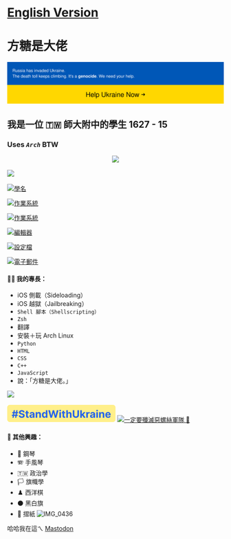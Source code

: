 # [English Version](https://github.com/olivertzeng/olivertzeng/blob/main/README.md)
# 方糖是大佬

[![支援烏克蘭 🇺🇦](https://raw.githubusercontent.com/vshymanskyy/StandWithUkraine/main/banner2-direct.svg)](https://stand-with-ukraine.pp.ua)
## 我是一位 🇹🇼 師大附中的學生 1627 - 15
### **Uses *`Arch`* BTW**

<p align="center">
  <a href="https://skillicons.dev">
    <img src="https://skillicons.dev/icons?i=git,py,bash,linux,md,vim,cpp,html,js,css,discord,instagram,twitter,github,stackoverflow,wordpress" />
  </a>
</p>

![](https://komarev.com/ghpvc/?username=olivertzeng&color=blueviolet&style=plastic&lable=訪問次數)

[![學名](https://img.shields.io/badge/Species-Homo_sapiens-success?style=flat-square&logo=mailchimp&logoColor=white&label=學名)](https://en.wikipedia.org/wiki/Homo_sapiens)

[![作業系統](https://img.shields.io/badge/OS-ArchLinux-informational?style=flat-square&logo=archlinux&label=作業系統&logoColor=white)](https://en.wikipedia.org/wiki/Linux)

[![作業系統](https://img.shields.io/badge/OS-macOS-informational?style=flat-square&logo=apple&label=作業系統（備用電腦）&logoColor=white)](https://en.wikipedia.org/wiki/MacOS)

[![編輯器](https://img.shields.io/badge/Editor-Vim-blue?style=flat-square&logo=vim&logoColor=white&label=編輯器)](https://vim.org/)

[![設定檔](https://img.shields.io/badge/Setup-Dotfiles-blue?style=flat-square&logo=when-i-work&logoColor=white&label=設定檔)](https://github.com/olivertzeng/dotfiles)

[![電子郵件](https://img.shields.io/badge/Email%20service-Proton%20Mail-informational?style=flat-square&color=8B89CC&logo=protonmail&logoColor=white&label=Proton+郵件)](https://proton.me/mail)

#### 🤹‍♂️ 我的專長：
* iOS 側載（Sideloading）
* iOS 越獄（Jailbreaking）
* `Shell 腳本（Shellscripting）`
* `Zsh`
* 翻譯
* 安裝＋玩 Arch Linux
* `Python`
* `HTML`
* `CSS`
* `C++`
* `JavaScript`
* 說：「方糖是大佬。」

<a href="https://github.com/olivertzeng">
  <img height="137px" src="https://github-readme-stats.vercel.app/api?username=olivertzeng&show_icons=true&include_all_commits=true&count_private=false&text_color=000&icon_color=000&bg_color=0,ea6161,ffc64d,fffc4d,52fa5a" />

[![支援烏克蘭 🇺🇦](https://raw.githubusercontent.com/vshymanskyy/StandWithUkraine/main/badges/StandWithUkraine.svg)](https://stand-with-ukraine.pp.ua)
[![一定要殲滅惡螺絲軍隊 🔩](https://raw.githubusercontent.com/vshymanskyy/StandWithUkraine/main/badges/RussianWarship.svg)](https://stand-with-ukraine.pp.ua)

#### 🔬 其他興趣：
* 🎹 鋼琴
* 🪗 手風琴
* 🇹🇼 政治學
* 🏳️ 旗幟學
* ♟️ 西洋棋
* ⚫️ 黑白旗
* 📄 摺紙
![IMG_0436](https://github.com/olivertzeng/olivertzeng/assets/86348833/8e1cc5be-b94b-48ec-bcb0-a3dad2e6b9d9)


哈哈我在這ㄟ
<a rel="me" href="https://mastodon.social/@olivertzeng">Mastodon</a>

